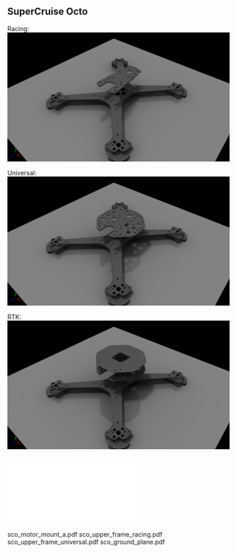 ## SuperCruise Octo

Racing:
![alt text](/supercruise_octo/resources/images/racer.jpg)

Universal:
![alt text](/supercruise_octo/resources/images/universal.jpg)

RTK:
![alt text](/supercruise_octo/resources/images/rtk.jpg)

![alt text](supercruise_octo/resources/drawings/sco_lower_frame.pdf)

sco_motor_mount_a.pdf
sco_upper_frame_racing.pdf
sco_upper_frame_universal.pdf
sco_ground_plane.pdf
